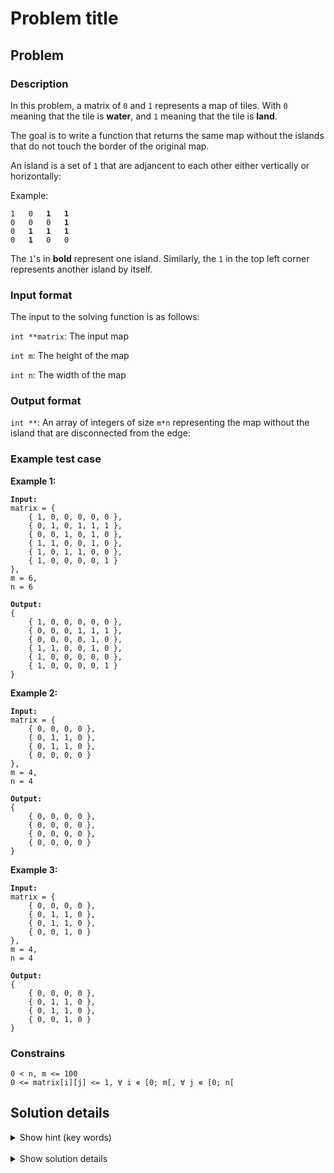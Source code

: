 # Problem title

## Problem

### Description

In this problem, a matrix of `0` and `1` represents a map of tiles. With `0` meaning that the tile is **water**, and `1` meaning that the tile is **land**.

The goal is to write a function that returns the same map without the islands that do not touch the border of the original map.

An island is a set of `1` that are adjancent to each other either vertically or horizontally:

Example:
<pre><code>1   0   <b>1   1</b>
0   0   0   <b>1</b>
0   <b>1   1   1</b>
0   <b>1</b>   0   0
</code></pre>

The `1`'s in **bold** represent one island. Similarly, the `1` in the top left corner represents another island by itself.

### Input format

<!---
Eg:
* `int *array`: The input array
* 
* `size_t n`: The size of the input array
-->
The input to the solving function is as follows:

`int **matrix`: The input map

`int m`: The height of the map

`int n`: The width of the map

### Output format
<!---
Array of integers
-->

`int **`: An array of integers of size `m*n` representing the map without the island that are disconnected from the edge:

### Example test case

**Example 1:**

<pre><code><b>Input:</b>
matrix = {
    { 1, 0, 0, 0, 0, 0 },
    { 0, 1, 0, 1, 1, 1 },
    { 0, 0, 1, 0, 1, 0 },
    { 1, 1, 0, 0, 1, 0 },
    { 1, 0, 1, 1, 0, 0 },
    { 1, 0, 0, 0, 0, 1 }
},
m = 6,
n = 6

<b>Output:</b> 
{
    { 1, 0, 0, 0, 0, 0 },
    { 0, 0, 0, 1, 1, 1 },
    { 0, 0, 0, 0, 1, 0 },
    { 1, 1, 0, 0, 1, 0 },
    { 1, 0, 0, 0, 0, 0 },
    { 1, 0, 0, 0, 0, 1 }
}
</code></pre>

**Example 2:**
<pre><code><b>Input:</b>
matrix = {
    { 0, 0, 0, 0 },
    { 0, 1, 1, 0 },
    { 0, 1, 1, 0 },
    { 0, 0, 0, 0 }
},
m = 4,
n = 4

<b>Output:</b> 
{
    { 0, 0, 0, 0 },
    { 0, 0, 0, 0 },
    { 0, 0, 0, 0 },
    { 0, 0, 0, 0 }
}
</code></pre>

**Example 3:**
<pre><code><b>Input:</b>
matrix = {
    { 0, 0, 0, 0 },
    { 0, 1, 1, 0 },
    { 0, 1, 1, 0 },
    { 0, 0, 1, 0 }
},
m = 4,
n = 4

<b>Output:</b> 
{
    { 0, 0, 0, 0 },
    { 0, 1, 1, 0 },
    { 0, 1, 1, 0 },
    { 0, 0, 1, 0 }
}
</code></pre>

### Constrains

```
0 < n, m <= 100
0 <= matrix[i][j] <= 1, ∀ i ∊ [0; m[, ∀ j ∊ [0; n[
```


## Solution details

<details>
<summary>Show hint (key words)</summary>
<br>
  <li>Depth First Search  
  <li>Graphs
</details>
<br>
<details>
<summary>Show solution details</summary>
<br>

We can consider the input matrix to be a set of graph were the nodes are the tiles with value `1`, two adjencent `1`'s are considered as linked.

The solver needs to iterate over the tiles on the edges, if a tile is `1` then explore the graph represented by the linked `1`s.

If we consider a single graph, then one of the common ways to explore all of its nodes is to use an algorithm called Depth First Search.

Depth First Search starts at a given node, then recursively explores each neighbour, marking them as `visited` once it reaches said node to avoid infinite looping.

Since the solution to the problem is to only return the graphs that are adjacent to the edges, we can run DFS on each edge tile that as value `1`. 

Let's now consider a `visited_nodes` 2d array. This array is the same size as the input matrix, and every value is set to `0` (we have not visited anything yet). When we run the DFS algorithm, we use this array to store which node (or tile) as been visited. For example if `matrix[0][5]` is `1`, then set the value `visited_nodes[0][5]` to `1`. 

By the end of the algorithm, the `visited nodes` array will contain every border adjacent islands. Islands that are not connected to the border will be ignored because we will only start from border nodes and consider nodes that are linked to them through land (or `1`s).

The complexity of this solution is O(m*n) in the worst case when every tile is an island and we have to explore them all. In best case senario, the complexity is O(2m+2n) (linear).
</details>
